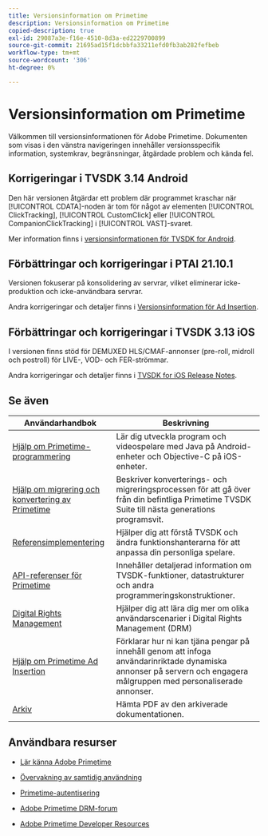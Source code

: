 ```yaml
---
title: Versionsinformation om Primetime
description: Versionsinformation om Primetime
copied-description: true
exl-id: 29087a3e-f16e-4510-8d3a-ed2229700899
source-git-commit: 21695ad15f1dcbbfa33211efd0fb3ab282fefbeb
workflow-type: tm+mt
source-wordcount: '306'
ht-degree: 0%

---
```


# Versionsinformation om Primetime

Välkommen till versionsinformationen för Adobe Primetime. Dokumenten som visas i den vänstra navigeringen innehåller versionsspecifik information, systemkrav, begränsningar, åtgärdade problem och kända fel.

## Korrigeringar i TVSDK 3.14 Android

Den här versionen åtgärdar ett problem där programmet kraschar när [!UICONTROL CDATA]-noden är tom för något av elementen [!UICONTROL ClickTracking], [!UICONTROL CustomClick] eller [!UICONTROL CompanionClickTracking] i [!UICONTROL VAST]-svaret.

Mer information finns i [versionsinformationen för TVSDK for Android](../release-notes/tvsdk-3x-android.md).

## Förbättringar och korrigeringar i PTAI 21.10.1

Versionen fokuserar på konsolidering av servrar, vilket eliminerar icke-produktion och icke-användbara servrar.

Andra korrigeringar och detaljer finns i [Versionsinformation för Ad Insertion](/help/release-notes/ptai-21x-release-notes.md).

## Förbättringar och korrigeringar i TVSDK 3.13 iOS

I versionen finns stöd för DEMUXED HLS/CMAF-annonser (pre-roll, midroll och postroll) för LIVE-, VOD- och FER-strömmar.

Andra korrigeringar och detaljer finns i [TVSDK for iOS Release Notes](../release-notes/tvsdk-3x-ios.md).

## Se även

| Användarhandbok | Beskrivning |
|--- |--- |
| [Hjälp om Primetime-programmering](/help/programming/home.md) | Lär dig utveckla program och videospelare med Java på Android-enheter och Objective-C på iOS-enheter. |
| [Hjälp om migrering och konvertering av Primetime](/help/migration-guides/home.md) | Beskriver konverterings- och migreringsprocessen för att gå över från din befintliga Primetime TVSDK Suite till nästa generations programsvit. |
| [Referensimplementering](/help/android-reference-implementation/home.md) | Hjälper dig att förstå TVSDK och ändra funktionshanterarna för att anpassa din personliga spelare. |
| [API-referenser för Primetime](/help/reference/api-references.md) | Innehåller detaljerad information om TVSDK-funktioner, datastrukturer och andra programmeringskonstruktioner. |
| [Digital Rights Management](/help/digital-rights-management/home.md) | Hjälper dig att lära dig mer om olika användarscenarier i Digital Rights Management (DRM) |
| [Hjälp om Primetime Ad Insertion](/help/primetime-ad-insertion/home.md) | Förklarar hur ni kan tjäna pengar på innehåll genom att infoga användarinriktade dynamiska annonser på servern och engagera målgruppen med personaliserade annonser. |
| [Arkiv](https://helpx.adobe.com/primetime/archives.html) | Hämta PDF av den arkiverade dokumentationen. |

## Användbara resurser

* [Lär känna Adobe Primetime](https://www.adobe.com/in/marketing/primetime.html)

* [Övervakning av samtidig användning](https://tve.helpdocsonline.com/concurrency-monitoring-introduction)

* [Primetime-autentisering](https://tve.helpdocsonline.com/home)

* [Adobe Primetime DRM-forum](https://forums.adobe.com/community/adobe_access)

* [Adobe Primetime Developer Resources](https://www.adobe.com/devnet/primetime.html)
